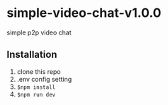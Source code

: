 # simple-video-chat-v1.0.0
simple p2p video chat

## Installation

1. clone this repo
2. .env config setting
3. `$npm install`
4. `$npm run dev`
